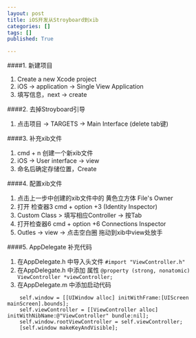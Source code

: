 ```yaml
---
layout: post
title: iOS开发从Stroyboard到xib
categories: []
tags: []
published: True

---
```


####1. 新建项目
1. Create a new Xcode project
2. iOS -> application -> Single View Application
3. 填写信息，next -> create

####2. 去掉Stroyboard引导
1. 点击项目 -> TARGETS -> Main Interface (delete tab键)

####3. 补充xib文件
1. cmd + n 创建一个新xib文件
2. iOS -> User interface -> view
3. 命名后确定存储位置，Create

####4. 配置xib文件
1. 点击上一步中创建的xib文件中的 黄色立方体 File's Owner
2. 打开 检查器3 cmd + option +3 (Identity Inspector)
3. Custom Class  > 填写相应Controller -> 按Tab
4. 打开检查器6 cmd + option +6 Connections Inspector
5. Outles -> view -> 点击空白圈 拖动到xib中view处放手

####5. AppDelegate 补充代码
1. 在AppDelegate.h 中导入头文件 `#import "ViewController.h"`
2. 在AppDelegate.h 中添加 属性 `@property (strong, nonatomic) ViewController *viewController;`
3. 在AppDelegate.m 中添加启动代码

```
    self.window = [[UIWindow alloc] initWithFrame:[UIScreen mainScreen].bounds];
    self.viewController = [[ViewController alloc] initWithNibName:@"ViewController" bundle:nil];
    self.window.rootViewController = self.viewController;
    [self.window makeKeyAndVisible];

```

